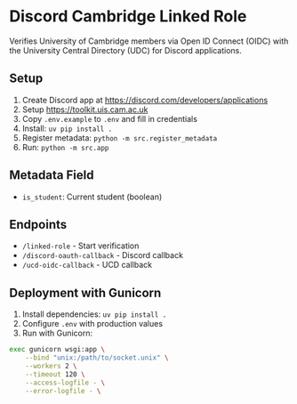 # Discord Cambridge Linked Role

Verifies University of Cambridge members via Open ID Connect (OIDC) with the University Central Directory (UDC) for Discord applications.

## Setup

1. Create Discord app at https://discord.com/developers/applications
2. Setup https://toolkit.uis.cam.ac.uk
3. Copy `.env.example` to `.env` and fill in credentials
4. Install: `uv pip install .`
5. Register metadata: `python -m src.register_metadata`
6. Run: `python -m src.app`

## Metadata Field

-   `is_student`: Current student (boolean)

## Endpoints

-   `/linked-role` - Start verification
-   `/discord-oauth-callback` - Discord callback
-   `/ucd-oidc-callback` - UCD callback

## Deployment with Gunicorn

1. Install dependencies: `uv pip install .`
2. Configure `.env` with production values
3. Run with Gunicorn:

```bash
exec gunicorn wsgi:app \
    --bind "unix:/path/to/socket.unix" \
    --workers 2 \
    --timeout 120 \
    --access-logfile - \
    --error-logfile - \
```
